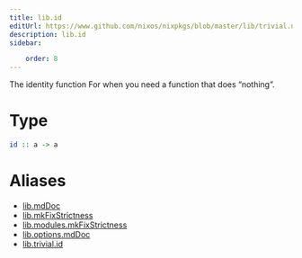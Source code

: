 ```yaml
---
title: lib.id
editUrl: https://www.github.com/nixos/nixpkgs/blob/master/lib/trivial.nix#L19C5
description: lib.id
sidebar:

    order: 8
---
```


The identity function
For when you need a function that does “nothing”.

# Type

```haskell
id :: a -> a
```


# Aliases

- [lib.mdDoc](/nix-doc-comments/reference/lib/lib-mdDoc)
- [lib.mkFixStrictness](/nix-doc-comments/reference/lib/lib-mkFixStrictness)
- [lib.modules.mkFixStrictness](/nix-doc-comments/reference/lib/modules/lib-modules-mkFixStrictness)
- [lib.options.mdDoc](/nix-doc-comments/reference/lib/options/lib-options-mdDoc)
- [lib.trivial.id](/nix-doc-comments/reference/lib/trivial/lib-trivial-id)


